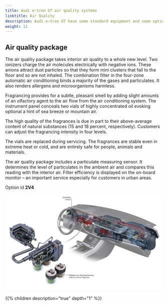 ```yaml
---
title: Audi e-tron GT air quality systems
linktitle: Air Quality
description: Audi e-tron GT have some standard equipment and some options to make the air better inside the car.
weight: 11
---
```



## Air quality package

The air quality package takes interior air quality to a whole new level. Two ionizers charge the air molecules electrically with negative ions. These anions attract dust particles so that they form mini clusters that fall to the floor and so are not inhaled.
The combination filter in the four-zone automatic air conditioning binds a majority of the gases and particulates. It also renders allergens and microorganisms harmless.

Fragrancing provides for a subtle, pleasant smell by adding slight amounts of an olfactory agent to the air flow from the air conditioning system. The instrument panel conceals two vials of highly concentrated oil evoking optional a hint of sea breeze or mountain air.

The high quality of the fragrances is due in part to their above-average content of natural substances (15 and 18 percent, respectively). Customers can adjust the fragrancing intensity in four levels. 

The vials are replaced during servicing.
The fragrances are stable even in extreme heat or cold, and are entirely safe for people, animals and materials.

The air quality package includes a particulate measuring sensor. It determines the level of particulates in the ambient air and compares this reading with the interior air. Filter efficiency is displayed on the on-board monitor – an important service especially for customers in urban areas.

Option id **2V4**

![Air quality system](airqualitypackage.jpg "Air Quality package system")

{{% children description="true" depth="1" %}}
